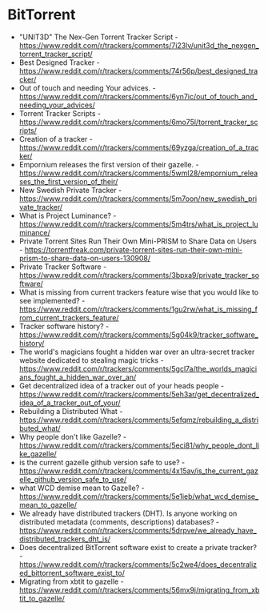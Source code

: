 # BitTorrent

* "UNIT3D" The Nex-Gen Torrent Tracker Script - https://www.reddit.com/r/trackers/comments/7i23lv/unit3d_the_nexgen_torrent_tracker_script/
* Best Designed Tracker - https://www.reddit.com/r/trackers/comments/74r56p/best_designed_tracker/
* Out of touch and needing Your advices. - https://www.reddit.com/r/trackers/comments/6yn7ic/out_of_touch_and_needing_your_advices/
* Torrent Tracker Scripts - https://www.reddit.com/r/trackers/comments/6mo75l/torrent_tracker_scripts/
* Creation of a tracker - https://www.reddit.com/r/trackers/comments/69yzga/creation_of_a_tracker/
* Empornium releases the first version of their gazelle. - https://www.reddit.com/r/trackers/comments/5wml28/empornium_releases_the_first_version_of_their/
* New Swedish Private Tracker - https://www.reddit.com/r/trackers/comments/5m7oon/new_swedish_private_tracker/
* What is Project Luminance? - https://www.reddit.com/r/trackers/comments/5m4trs/what_is_project_luminance/
* Private Torrent Sites Run Their Own Mini-PRISM to Share Data on Users - https://torrentfreak.com/private-torrent-sites-run-their-own-mini-prism-to-share-data-on-users-130908/
* Private Tracker Software - https://www.reddit.com/r/trackers/comments/3bpxa9/private_tracker_software/
* What is missing from current trackers feature wise that you would like to see implemented? - https://www.reddit.com/r/trackers/comments/1gu2rw/what_is_missing_from_current_trackers_feature/
* Tracker software history? - https://www.reddit.com/r/trackers/comments/5g04k9/tracker_software_history/
* The world's magicians fought a hidden war over an ultra-secret tracker website dedicated to stealing magic tricks - https://www.reddit.com/r/trackers/comments/5gcl7a/the_worlds_magicians_fought_a_hidden_war_over_an/
* Get decentralized idea of a tracker out of your heads people - https://www.reddit.com/r/trackers/comments/5eh3ar/get_decentralized_idea_of_a_tracker_out_of_your/
* Rebuilding a Distributed What - https://www.reddit.com/r/trackers/comments/5efqmz/rebuilding_a_distributed_what/
* Why people don't like Gazelle? - https://www.reddit.com/r/trackers/comments/5eci81/why_people_dont_like_gazelle/
* is the current gazelle github version safe to use? - https://www.reddit.com/r/trackers/comments/4x15av/is_the_current_gazelle_github_version_safe_to_use/
* what WCD demise mean to Gazelle? - https://www.reddit.com/r/trackers/comments/5e1ieb/what_wcd_demise_mean_to_gazelle/
* We already have distributed trackers (DHT). Is anyone working on distributed metadata (comments, descriptions) databases? - https://www.reddit.com/r/trackers/comments/5drpve/we_already_have_distributed_trackers_dht_is/
* Does decentralized BitTorrent software exist to create a private tracker? - https://www.reddit.com/r/trackers/comments/5c2we4/does_decentralized_bittorrent_software_exist_to/
* Migrating from xbtit to gazelle - https://www.reddit.com/r/trackers/comments/56mx9j/migrating_from_xbtit_to_gazelle/